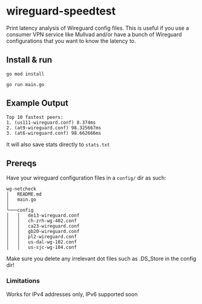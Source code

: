 # wireguard-speedtest

Print latency analysis of Wireguard config files. This is useful if you use a consumer VPN service like Mullvad and/or have a bunch of Wireguard configurations that you want to know the latency to.

## Install & run

`go mod install`

`go run main.go`

## Example Output

```
Top 10 fastest peers:
1. (us111-wireguard.conf) 8.374ms
2. (at9-wireguard.conf) 98.325667ms
3. (at6-wireguard.conf) 98.662666ms

```
It will also save stats directly to `stats.txt`
## Prereqs
Have your wireguard configuration files in a `config/` dir as such:

```
wg-netcheck
│   README.md
│   main.go
│
└───config
│   │   de13-wireguard.conf
│   │   ch-zrh-wg-402.conf
│   │   ca23-wireguard.conf
│   │   gb20-wireguard.conf
│   │   pl2-wireguard.conf
│   │   us-dal-wg-102.conf
│   │   us-sjc-wg-104.conf
```

Make sure you delete any irrelevant dot files such as .DS_Store in the config dir!

### Limitations
Works for IPv4 addresses only, IPv6 supported soon
